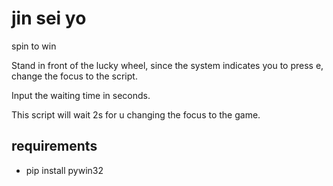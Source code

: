 # jin sei yo
spin to win

Stand in front of the lucky wheel, since the system indicates you to press e, change the focus to the script.

Input the waiting time in seconds.

This script will wait 2s for u changing the focus to the game.

## requirements
* pip install pywin32
